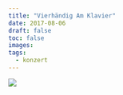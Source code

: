 ```yaml
---
title: "Vierhändig Am Klavier"
date: 2017-08-06
draft: false
toc: false
images:
tags: 
  - konzert
---
```


![](/images/20170806-konzertflyer.jpg)
